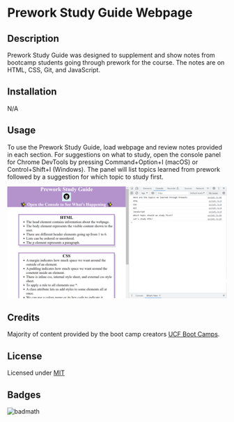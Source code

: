 # Prework Study Guide Webpage

## Description

Prework Study Guide was designed to supplement and show notes from bootcamp students going through prework for the course. The notes are on HTML, CSS, Git, and JavaScript.


## Installation

N/A


## Usage

To use the Prework Study Guide, load webpage and review notes provided in each section. For suggestions on what to study, open the console panel for Chrome DevTools by pressing Command+Option+I (macOS) or Control+Shift+I (Windows). The panel will list topics learned from prework followed by a suggestion for which topic to study first.

![Screenshot of Webpage with console panel open](assets/images/screenshot.png)

## Credits

Majority of content provided by the boot camp creators [UCF Boot Camps](https://bootcamp.ce.ucf.edu/).


## License

Licensed under [MIT](LICENSE)


## Badges

![badmath](https://img.shields.io/github/languages/top/nielsenjared/badmath)
